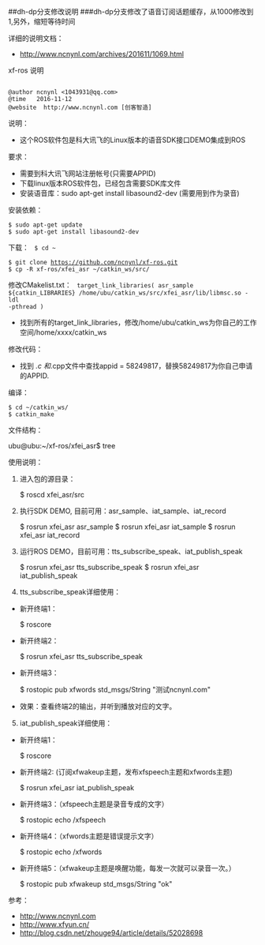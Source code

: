 ##dh-dp分支修改说明
###dh-dp分支修改了语音订阅话题缓存，从1000修改到1,另外，缩短等待时间

详细的说明文档：

 - http://www.ncnynl.com/archives/201611/1069.html


xf-ros 说明


<code>
@author ncnynl <1043931@qq.com>
@time   2016-11-12
@website  http://www.ncnynl.com [创客智造]
</code>




说明：

 - 这个ROS软件包是科大讯飞的Linux版本的语音SDK接口DEMO集成到ROS

要求：

 - 需要到科大讯飞网站注册帐号(只需要APPID)
 - 下载linux版本ROS软件包，已经包含需要SDK库文件　 
 - 安装语音库：sudo apt-get install libasound2-dev (需要用到作为录音)


安装依赖：

    $ sudo apt-get update
    $ sudo apt-get install libasound2-dev 


下载：
<code>
$ cd ~   
$ git clone https://github.com/ncnynl/xf-ros.git
$ cp -R xf-ros/xfei_asr  ~/catkin_ws/src/
</code>

修改CMakelist.txt：
<code>
target_link_libraries(
   asr_sample
   ${catkin_LIBRARIES} 
   /home/ubu/catkin_ws/src/xfei_asr/lib/libmsc.so -ldl -pthread
 )
</code>

 - 找到所有的target_link_libraries，修改/home/ubu/catkin_ws为你自己的工作空间/home/xxxx/catkin_ws

修改代码：

 - 找到 *.c 和*.cpp文件中查找appid = 58249817，替换58249817为你自己申请的APPID.
 

编译：

    $ cd ~/catkin_ws/
    $ catkin_make

文件结构：

ubu@ubu:~/xf-ros/xfei_asr$ tree


使用说明：

1. 进入包的源目录：

    $ roscd xfei_asr/src 

2. 执行SDK DEMO, 目前可用：asr_sample、iat_sample、iat_record

    $ rosrun xfei_asr asr_sample
    $ rosrun xfei_asr iat_sample
    $ rosrun xfei_asr iat_record


3. 运行ROS DEMO，目前可用：tts_subscribe_speak、iat_publish_speak

    $ rosrun xfei_asr  tts_subscribe_speak
    $ rosrun xfei_asr  iat_publish_speak


4. tts_subscribe_speak详细使用：

- 新开终端1：

    $ roscore 

- 新开终端2：

    $ rosrun xfei_asr  tts_subscribe_speak

- 新开终端3：

    $ rostopic pub xfwords std_msgs/String "测试ncnynl.com"

- 效果：查看终端2的输出，并听到播放对应的文字。


 
5. iat_publish_speak详细使用：

- 新开终端1：
 
    $ roscore 
 
- 新开终端2: (订阅xfwakeup主题，发布xfspeech主题和xfwords主题)

    $ rosrun xfei_asr  iat_publish_speak

- 新开终端3：（xfspeech主题是录音专成的文字）

    $ rostopic echo /xfspeech
 
- 新开终端4：（xfwords主题是错误提示文字）

    $ rostopic echo /xfwords
 
- 新开终端5：（xfwakeup主题是唤醒功能，每发一次就可以录音一次。）

    $ rostopic pub xfwakeup std_msgs/String "ok"


参考：

 - http://www.ncnynl.com 
 - http://www.xfyun.cn/
 - http://blog.csdn.net/zhouge94/article/details/52028698

